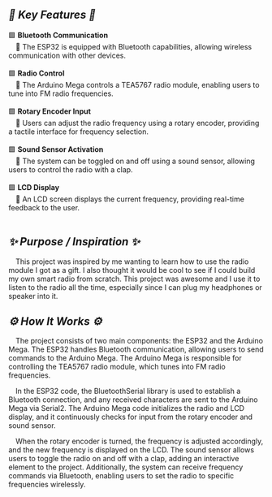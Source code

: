 <h2><em>💎 Key Features 💎</em></h2>
<div>
  🟩 <strong>Bluetooth Communication</strong><br>
  &emsp;🔸 The ESP32 is equipped with Bluetooth capabilities, allowing wireless communication with other devices.<br><br>
</div>
<div>
  🟩 <strong>Radio Control</strong><br>
  &emsp;🔸 The Arduino Mega controls a TEA5767 radio module, enabling users to tune into FM radio frequencies.<br><br>
</div>
<div>
  🟩 <strong>Rotary Encoder Input</strong><br>
  &emsp;🔸 Users can adjust the radio frequency using a rotary encoder, providing a tactile interface for frequency selection.<br><br>
</div>
<div>
  🟩 <strong>Sound Sensor Activation</strong><br>
  &emsp;🔸 The system can be toggled on and off using a sound sensor, allowing users to control the radio with a clap.<br><br>
</div>
<div>
  🟩 <strong>LCD Display</strong><br>
  &emsp;🔸 An LCD screen displays the current frequency, providing real-time feedback to the user.<br><br>
</div>

<h2><em>✨ Purpose / Inspiration ✨</em></h2>
&emsp;This project was inspired by me wanting to learn how to use the radio module I got as a gift. I also thought it would be cool to see if I could build my own smart radio from scratch. This project was awesome and I use it to listen to the radio all the time, especially since I can plug my headphones or speaker into it.

<h2><em>⚙️ How It Works ⚙️</em></h2>
&emsp;The project consists of two main components: the ESP32 and the Arduino Mega. The ESP32 handles Bluetooth communication, allowing users to send commands to the Arduino Mega. The Arduino Mega is responsible for controlling the TEA5767 radio module, which tunes into FM radio frequencies.

&emsp;In the ESP32 code, the BluetoothSerial library is used to establish a Bluetooth connection, and any received characters are sent to the Arduino Mega via Serial2. The Arduino Mega code initializes the radio and LCD display, and it continuously checks for input from the rotary encoder and sound sensor.

&emsp;When the rotary encoder is turned, the frequency is adjusted accordingly, and the new frequency is displayed on the LCD. The sound sensor allows users to toggle the radio on and off with a clap, adding an interactive element to the project. Additionally, the system can receive frequency commands via Bluetooth, enabling users to set the radio to specific frequencies wirelessly.
